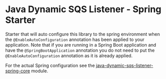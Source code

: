 # Java Dynamic SQS Listener - Spring Starter
Starter that will auto configure this library to the spring environment when the `@EnableAutoConfiguration` annotation has been applied to your
application.  Note that if you are running in a Spring Boot application and have the `@SpringBootApplication` annotation you do
not need to put the `@EnableAutoConfiguration` annotation as it is already applied.

For the actual Spring configuration see the [java-dynamic-sqs-listener-spring-core](../java-dynamic-sqs-listener-spring-core) module.